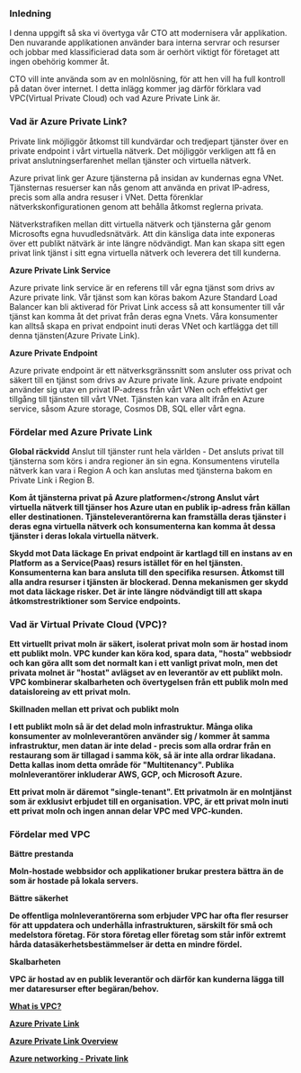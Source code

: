 



### Inledning

I denna uppgift så ska vi övertyga vår CTO att modernisera vår applikation.
Den nuvarande applikationen använder bara interna servrar och resurser och 
jobbar med klassificierad data som är oerhört viktigt för företaget att ingen obehörig kommer åt. 

CTO vill inte använda som av en molnlösning, för att hen vill ha full kontroll på datan över internet. 
I detta inlägg kommer jag därför förklara vad VPC(Virtual Private Cloud) och vad Azure Private Link är. 



### Vad är Azure Private Link? 

Private link möjliggör åtkomst till kundvärdar och tredjepart tjänster över en private endpoint i vårt virtuella nätverk.
Det möjliggör verkligen att få en privat anslutningserfarenhet mellan tjänster och virtuella nätverk.

Azure privat link ger Azure tjänsterna på insidan av kundernas egna VNet. 
Tjänsternas resuerser kan nås genom att använda en privat IP-adress, precis som alla andra resuser i VNet. 
Detta förenklar nätverkskonfigurationen genom att behålla åtkomst reglerna privata. 

Nätverkstrafiken mellan ditt virtuella nätverk och tjänsterna går genom Microsofts egna huvudledsnätvärk.
Att din känsliga data inte exponeras över ett publikt nätvärk är inte längre nödvändigt. 
Man kan skapa sitt egen privat link tjänst i sitt egna virtuella nätverk och leverera det till kunderna. 


<strong> Azure Private Link Service</strong>

Azure private link service är en referens till vår egna tjänst som drivs av Azure private link. Vår tjänst som kan köras bakom Azure Standard Load Balancer kan
bli aktiverad för Privat Link access så att konsumenter till vår tjänst kan komma åt det privat från deras egna Vnets. 
Våra konsumenter kan alltså skapa en privat endpoint inuti deras VNet och kartlägga det till denna tjänsten(Azure Private Link). 

<strong> Azure Private Endpoint </strong>

Azure private endpoint är ett nätverksgränssnitt som ansluter oss privat och säkert till en tjänst som drivs av Azure private link. 
Azure private endpoint använder sig utav en privat IP-adress från vårt VNen och effektivt ger tillgång till tjänsten till vårt VNet.
Tjänsten kan vara allt ifrån en Azure service, såsom Azure storage, Cosmos DB, SQL eller vårt egna. 


### Fördelar med Azure Private Link

<strong>Global räckvidd</strong>
Anslut till tjänster runt hela världen - Det ansluts privat till tjänsterna som körs i andra regioner än sin egna. 
Konsumentens virutella nätverk kan vara i Region A och kan anslutas med tjänsterna bakom en Private Link i Region B.


<strong>Kom åt tjänsterna privat på Azure platformen</strong
Anslut vårt virtuella nätverk till tjänser hos Azure utan en publik ip-adress från källan eller destinationen. 
Tjänsteleverantörerna kan framställa deras tjänster i deras egna virtuella nätverk och konsumenterna kan komma åt dessa tjänster
i deras lokala virtuella nätverk. 

<strong>Skydd mot Data läckage</strong>
En privat endpoint är kartlagd till en instans av en Platform as a Service(Paas) resurs istället för en hel tjänsten. 
Konsumenterna kan bara ansluta till den specifika resursen. Åtkomst till alla andra resurser i tjänsten är blockerad. 
Denna mekanismen ger skydd mot data läckage risker. Det är inte längre nödvändigt till att skapa åtkomstrestriktioner som Service endpoints. 

### Vad är Virtual Private Cloud (VPC)?
Ett virtuellt privat moln är säkert, isolerat privat moln som är hostad inom ett publikt moln. 
VPC kunder kan köra kod, spara data, "hosta" webbsiodr och kan göra allt som det normalt kan i ett vanligt
privat moln, men det privata molnet är "hostat" avlägset av en leverantör av ett publikt moln. 
VPC kombinerar skalbarheten och övertygelsen från ett publik moln med dataisloreing av ett privat moln. 

<strong>Skillnaden mellan ett privat och publikt moln</strong>

I ett publikt moln så är det delad moln infrastruktur. Många olika konsumenter av molnleverantören använder sig / kommer åt
samma infrastruktur, men datan är inte delad - precis som alla ordrar från en restaurang som är tillagad i samma kök, 
så är inte alla ordrar likadana. Detta kallas inom detta område för "Multitenancy".
Publika molnleverantörer inkluderar AWS, GCP, och Microsoft Azure. 


Ett privat moln är däremot "single-tenant". Ett privatmoln är en molntjänst som är exklusivt erbjudet till en organisation. 
VPC, är ett privat moln inuti ett privat moln och ingen annan delar VPC med VPC-kunden. 


### Fördelar med VPC

<strong>Bättre prestanda</strong>

Moln-hostade webbsidor och applikationer brukar prestera bättra än de som är hostade på lokala servers. 

<strong>Bättre säkerhet</strong>

De offentliga molnleverantörerna som erbjuder VPC har ofta fler resurser för att uppdatera och underhålla infrastrukturen, särskilt för små och medelstora företag.
För stora företag eller företag som står inför extremt hårda datasäkerhetsbestämmelser är detta en mindre fördel.

<strong>Skalbarheten</strong>

VPC är hostad av en publik leverantör och därför kan kunderna lägga till mer dataresurser efter begäran/behov. 

[What is VPC?](https://www.cloudflare.com/learning/cloud/what-is-a-virtual-private-cloud/)

[Azure Private Link](https://docs.microsoft.com/da-dk/azure/private-link/private-link-overview )

[Azure Private Link Overview](https://medium.com/awesome-azure/introduction-to-azure-private-link-andprivate-endpoint-and-private-link-service-a61be184356e)

[Azure networking - Private link](https://www.youtube.com/watch?v=PWKM5KXjWno)
